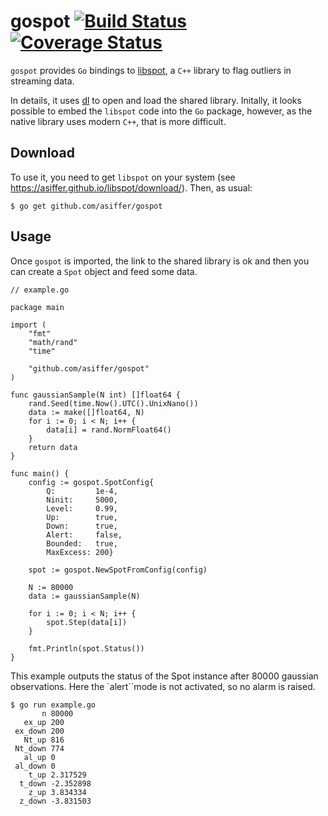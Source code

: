 # gospot [![Build Status](https://travis-ci.com/asiffer/gospot.svg?branch=master)](https://travis-ci.com/asiffer/gospot) [![Coverage Status](http://codecov.io/github.com/asiffer/gospot/coverage.svg?branch=master)](http://codecov.io/github.com/asiffer/gospot?branch=master)

`gospot` provides `Go` bindings to [libspot](https://asiffer.github.io/libspot/), a `C++` library to flag outliers in streaming data.

In details, it uses [dl](https://github.com/rainycape/dl) to open and load the shared library. Initally, it looks possible to embed the `libspot` code into the `Go` package, however, as the native library uses modern `C++`, that is more difficult. 

## Download

To use it, you need to get `libspot` on your system (see https://asiffer.github.io/libspot/download/). Then, as usual:

```shell
$ go get github.com/asiffer/gospot
```

## Usage

Once `gospot` is imported, the link to the shared library is ok and then you can create a `Spot` object and feed some data.

```golang
// example.go

package main

import (
    "fmt"
    "math/rand"
    "time"

    "github.com/asiffer/gospot"
)

func gaussianSample(N int) []float64 {
	rand.Seed(time.Now().UTC().UnixNano())
	data := make([]float64, N)
	for i := 0; i < N; i++ {
		data[i] = rand.NormFloat64()
	}
	return data
}

func main() {
    config := gospot.SpotConfig{
		Q:         1e-4,
		Ninit:     5000,
		Level:     0.99,
		Up:        true,
		Down:      true,
		Alert:     false,
		Bounded:   true,
		MaxExcess: 200}

    spot := gospot.NewSpotFromConfig(config)
    
    N := 80000
    data := gaussianSample(N)

    for i := 0; i < N; i++ {
	    spot.Step(data[i])
    }
    
    fmt.Println(spot.Status())
}
```


This example outputs the status of the Spot instance after 80000 gaussian observations. Here the `alert``mode is not activated, so no alarm is raised.

```shell
$ go run example.go
       n 80000
   ex_up 200
 ex_down 200
   Nt_up 816
 Nt_down 774
   al_up 0
 al_down 0
    t_up 2.317529
  t_down -2.352898
    z_up 3.834334
  z_down -3.831503

```